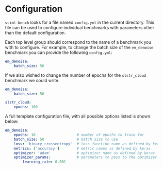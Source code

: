 # Configuration

 `sciml-bench` looks for a file named `config.yml` in the current directory.
This file can be used to configure individual benchmarks with parameters other
than the default configuration.

Each top level group should correspond to the name of a benchmark you with to
configure. For example, to change the batch size of the `em_denoise` benchmark
you can provide the following `config.yml`:

```yaml
em_denoise:
    batch_size: 50
```

If we also wished to change the number of epochs for the `slstr_cloud` benchmark
we could write:


```yaml
em_denoise:
    batch_size: 50

slstr_cloud:
    epochs: 100
```

A full template configuration file, with all possible options listed is shown
below:


```yaml
em_denoise:
    epochs: 10                   # number of epochs to train for
    batch_size: 50               # batch size to use
    loss: 'binary_crossentropy'  # loss function name as defined by keras
    metrics: ['accuracy']        # metric names as defined by keras
    optimizer: 'adam'            # optimizer name as defined by keras
    optimizer_params:            # parameters to pass to the optimizer object
        learning_rate: 0.001 
```
